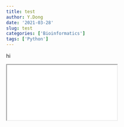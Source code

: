 ```yaml
---
title: test
author: Y.Dong
date: '2021-03-28'
slug: test
categories: ['Bioinformatics']
tags: ['Python']
---
```


hi




<iframe src="../../../img/heatmap.html"> </iframe> 

